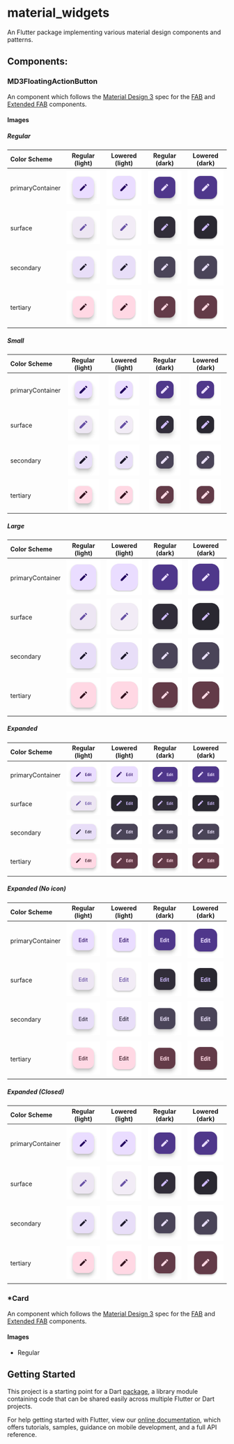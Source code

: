 # material_widgets

An Flutter package implementing various material design components and patterns.

## Components:

### MD3FloatingActionButton

An component which follows the [Material Design 3](https://m3.material.io/) spec
for the [FAB](https://m3.material.io/components/floating-action-button) and
[Extended FAB](https://m3.material.io/components/extended-fab) components.

#### Images
##### Regular
| Color Scheme     |                             Regular (light)                              |                                      Lowered (light)                                       |                                Regular (dark)                                 |                                         Lowered (dark)                                          |
| :--------------- | :----------------------------------------------------------------------: | :----------------------------------------------------------------------------------------: | :---------------------------------------------------------------------------: | :---------------------------------------------------------------------------------------------: |
| primaryContainer | ![Regular - Primary_Container](assets/fab/Regular_Primary_Container.png) | ![Regular - Primary_Container - Lowered](assets/fab/Regular_Primary_Container_Lowered.png) | ![Regular - Primary_Container](assets/fab/Dark_Regular_Primary_Container.png) | ![Regular - Primary_Container - Lowered](assets/fab/Dark_Regular_Primary_Container_Lowered.png) |
| surface          |           ![Regular - Surface](assets/fab/Regular_Surface.png)           |           ![Regular - Surface - Lowered](assets/fab/Regular_Surface_Lowered.png)           |           ![Regular - Surface](assets/fab/Dark_Regular_Surface.png)           |           ![Regular - Surface - Lowered](assets/fab/Dark_Regular_Surface_Lowered.png)           |
| secondary        |         ![Regular - Secondary](assets/fab/Regular_Secondary.png)         |         ![Regular - Secondary - Lowered](assets/fab/Regular_Secondary_Lowered.png)         |         ![Regular - Secondary](assets/fab/Dark_Regular_Secondary.png)         |         ![Regular - Secondary - Lowered](assets/fab/Dark_Regular_Secondary_Lowered.png)         |
| tertiary         |          ![Regular - Tertiary](assets/fab/Regular_Tertiary.png)          |          ![Regular - Tertiary - Lowered](assets/fab/Regular_Tertiary_Lowered.png)          |          ![Regular - Tertiary](assets/fab/Dark_Regular_Tertiary.png)          |          ![Regular - Tertiary - Lowered](assets/fab/Dark_Regular_Tertiary_Lowered.png)          |

##### Small
| Color Scheme     |                           Regular (light)                            |                                    Lowered (light)                                     |                              Regular (dark)                               |                                       Lowered (dark)                                        |
| :--------------- | :------------------------------------------------------------------: | :------------------------------------------------------------------------------------: | :-----------------------------------------------------------------------: | :-----------------------------------------------------------------------------------------: |
| primaryContainer | ![Small - Primary_Container](assets/fab/Small_Primary_Container.png) | ![Small - Primary_Container - Lowered](assets/fab/Small_Primary_Container_Lowered.png) | ![Small - Primary_Container](assets/fab/Dark_Small_Primary_Container.png) | ![Small - Primary_Container - Lowered](assets/fab/Dark_Small_Primary_Container_Lowered.png) |
| surface          |           ![Small - Surface](assets/fab/Small_Surface.png)           |           ![Small - Surface - Lowered](assets/fab/Small_Surface_Lowered.png)           |           ![Small - Surface](assets/fab/Dark_Small_Surface.png)           |           ![Small - Surface - Lowered](assets/fab/Dark_Small_Surface_Lowered.png)           |
| secondary        |         ![Small - Secondary](assets/fab/Small_Secondary.png)         |         ![Small - Secondary - Lowered](assets/fab/Small_Secondary_Lowered.png)         |         ![Small - Secondary](assets/fab/Dark_Small_Secondary.png)         |         ![Small - Secondary - Lowered](assets/fab/Dark_Small_Secondary_Lowered.png)         |
| tertiary         |          ![Small - Tertiary](assets/fab/Small_Tertiary.png)          |          ![Small - Tertiary - Lowered](assets/fab/Small_Tertiary_Lowered.png)          |          ![Small - Tertiary](assets/fab/Dark_Small_Tertiary.png)          |          ![Small - Tertiary - Lowered](assets/fab/Dark_Small_Tertiary_Lowered.png)          |

##### Large
| Color Scheme     |                           Regular (light)                            |                                    Lowered (light)                                     |                              Regular (dark)                               |                                       Lowered (dark)                                        |
| :--------------- | :------------------------------------------------------------------: | :------------------------------------------------------------------------------------: | :-----------------------------------------------------------------------: | :-----------------------------------------------------------------------------------------: |
| primaryContainer | ![Large - Primary_Container](assets/fab/Large_Primary_Container.png) | ![Large - Primary_Container - Lowered](assets/fab/Large_Primary_Container_Lowered.png) | ![Large - Primary_Container](assets/fab/Dark_Large_Primary_Container.png) | ![Large - Primary_Container - Lowered](assets/fab/Dark_Large_Primary_Container_Lowered.png) |
| surface          |           ![Large - Surface](assets/fab/Large_Surface.png)           |           ![Large - Surface - Lowered](assets/fab/Large_Surface_Lowered.png)           |           ![Large - Surface](assets/fab/Dark_Large_Surface.png)           |           ![Large - Surface - Lowered](assets/fab/Dark_Large_Surface_Lowered.png)           |
| secondary        |         ![Large - Secondary](assets/fab/Large_Secondary.png)         |         ![Large - Secondary - Lowered](assets/fab/Large_Secondary_Lowered.png)         |         ![Large - Secondary](assets/fab/Dark_Large_Secondary.png)         |         ![Large - Secondary - Lowered](assets/fab/Dark_Large_Secondary_Lowered.png)         |
| tertiary         |          ![Large - Tertiary](assets/fab/Large_Tertiary.png)          |          ![Large - Tertiary - Lowered](assets/fab/Large_Tertiary_Lowered.png)          |          ![Large - Tertiary](assets/fab/Dark_Large_Tertiary.png)          |          ![Large - Tertiary - Lowered](assets/fab/Dark_Large_Tertiary_Lowered.png)          |

##### Expanded
| Color Scheme     |                                      Regular (light)                                       |                                               Lowered (light)                                                |                                         Regular (dark)                                          |                                                  Lowered (dark)                                                   |
| :--------------- | :----------------------------------------------------------------------------------------: | :----------------------------------------------------------------------------------------------------------: | :---------------------------------------------------------------------------------------------: | :---------------------------------------------------------------------------------------------------------------: |
| primaryContainer | ![Expanded (Shown) - Primary_Container](assets/fab/Expanded_(Shown)_Primary_Container.png) | ![Expanded (Shown) - Primary_Container - Lowered](assets/fab/Expanded_(Shown)_Primary_Container_Lowered.png) | ![Expanded (Shown) - Primary_Container](assets/fab/Dark_Expanded_(Shown)_Primary_Container.png) | ![Expanded (Shown) - Primary_Container - Lowered](assets/fab/Dark_Expanded_(Shown)_Primary_Container_Lowered.png) |
| surface          |           ![Expanded (Shown) - Surface](assets/fab/Expanded_(Shown)_Surface.png)           |        ![Expanded (Shown) - Surface - Lowered](assets/fab/Dark_Expanded_(Shown)_Surface_Lowered.png)         |           ![Expanded (Shown) - Surface](assets/fab/Dark_Expanded_(Shown)_Surface.png)           |           ![Expanded (Shown) - Surface - Lowered](assets/fab/Dark_Expanded_(Shown)_Surface_Lowered.png)           |
| secondary        |         ![Expanded (Shown) - Secondary](assets/fab/Expanded_(Shown)_Secondary.png)         |      ![Expanded (Shown) - Secondary - Lowered](assets/fab/Dark_Expanded_(Shown)_Secondary_Lowered.png)       |         ![Expanded (Shown) - Secondary](assets/fab/Dark_Expanded_(Shown)_Secondary.png)         |         ![Expanded (Shown) - Secondary - Lowered](assets/fab/Dark_Expanded_(Shown)_Secondary_Lowered.png)         |
| tertiary         |          ![Expanded (Shown) - Tertiary](assets/fab/Expanded_(Shown)_Tertiary.png)          |       ![Expanded (Shown) - Tertiary - Lowered](assets/fab/Dark_Expanded_(Shown)_Tertiary_Lowered.png)        |          ![Expanded (Shown) - Tertiary](assets/fab/Dark_Expanded_(Shown)_Tertiary.png)          |          ![Expanded (Shown) - Tertiary - Lowered](assets/fab/Dark_Expanded_(Shown)_Tertiary_Lowered.png)          |

##### Expanded (No icon)
| Color Scheme     |                                        Regular (light)                                         |                                                 Lowered (light)                                                  |                                           Regular (dark)                                            |                                                    Lowered (dark)                                                     |
| :--------------- | :--------------------------------------------------------------------------------------------: | :--------------------------------------------------------------------------------------------------------------: | :-------------------------------------------------------------------------------------------------: | :-------------------------------------------------------------------------------------------------------------------: |
| primaryContainer | ![Expanded (No icon) - Primary_Container](assets/fab/Expanded_(No_icon)_Primary_Container.png) | ![Expanded (No icon) - Primary_Container - Lowered](assets/fab/Expanded_(No_icon)_Primary_Container_Lowered.png) | ![Expanded (No icon) - Primary_Container](assets/fab/Dark_Expanded_(No_icon)_Primary_Container.png) | ![Expanded (No icon) - Primary_Container - Lowered](assets/fab/Dark_Expanded_(No_icon)_Primary_Container_Lowered.png) |
| surface          |           ![Expanded (No icon) - Surface](assets/fab/Expanded_(No_icon)_Surface.png)           |           ![Expanded (No icon) - Surface - Lowered](assets/fab/Expanded_(No_icon)_Surface_Lowered.png)           |           ![Expanded (No icon) - Surface](assets/fab/Dark_Expanded_(No_icon)_Surface.png)           |           ![Expanded (No icon) - Surface - Lowered](assets/fab/Dark_Expanded_(No_icon)_Surface_Lowered.png)           |
| secondary        |         ![Expanded (No icon) - Secondary](assets/fab/Expanded_(No_icon)_Secondary.png)         |         ![Expanded (No icon) - Secondary - Lowered](assets/fab/Expanded_(No_icon)_Secondary_Lowered.png)         |         ![Expanded (No icon) - Secondary](assets/fab/Dark_Expanded_(No_icon)_Secondary.png)         |         ![Expanded (No icon) - Secondary - Lowered](assets/fab/Dark_Expanded_(No_icon)_Secondary_Lowered.png)         |
| tertiary         |          ![Expanded (No icon) - Tertiary](assets/fab/Expanded_(No_icon)_Tertiary.png)          |          ![Expanded (No icon) - Tertiary - Lowered](assets/fab/Expanded_(No_icon)_Tertiary_Lowered.png)          |          ![Expanded (No icon) - Tertiary](assets/fab/Dark_Expanded_(No_icon)_Tertiary.png)          |          ![Expanded (No icon) - Tertiary - Lowered](assets/fab/Dark_Expanded_(No_icon)_Tertiary_Lowered.png)          |

##### Expanded (Closed)
| Color Scheme     |                                       Regular (light)                                        |                                                Lowered (light)                                                 |                                          Regular (dark)                                           |                                                   Lowered (dark)                                                    |
| :--------------- | :------------------------------------------------------------------------------------------: | :------------------------------------------------------------------------------------------------------------: | :-----------------------------------------------------------------------------------------------: | :-----------------------------------------------------------------------------------------------------------------: |
| primaryContainer | ![Expanded (Hidden) - Primary_Container](assets/fab/Expanded_(Hidden)_Primary_Container.png) | ![Expanded (Hidden) - Primary_Container - Lowered](assets/fab/Expanded_(Hidden)_Primary_Container_Lowered.png) | ![Expanded (Hidden) - Primary_Container](assets/fab/Dark_Expanded_(Hidden)_Primary_Container.png) | ![Expanded (Hidden) - Primary_Container - Lowered](assets/fab/Dark_Expanded_(Hidden)_Primary_Container_Lowered.png) |
| surface          |           ![Expanded (Hidden) - Surface](assets/fab/Expanded_(Hidden)_Surface.png)           |           ![Expanded (Hidden) - Surface - Lowered](assets/fab/Expanded_(Hidden)_Surface_Lowered.png)           |           ![Expanded (Hidden) - Surface](assets/fab/Dark_Expanded_(Hidden)_Surface.png)           |           ![Expanded (Hidden) - Surface - Lowered](assets/fab/Dark_Expanded_(Hidden)_Surface_Lowered.png)           |
| secondary        |         ![Expanded (Hidden) - Secondary](assets/fab/Expanded_(Hidden)_Secondary.png)         |         ![Expanded (Hidden) - Secondary - Lowered](assets/fab/Expanded_(Hidden)_Secondary_Lowered.png)         |         ![Expanded (Hidden) - Secondary](assets/fab/Dark_Expanded_(Hidden)_Secondary.png)         |         ![Expanded (Hidden) - Secondary - Lowered](assets/fab/Dark_Expanded_(Hidden)_Secondary_Lowered.png)         |
| tertiary         |          ![Expanded (Hidden) - Tertiary](assets/fab/Expanded_(Hidden)_Tertiary.png)          |          ![Expanded (Hidden) - Tertiary - Lowered](assets/fab/Expanded_(Hidden)_Tertiary_Lowered.png)          |          ![Expanded (Hidden) - Tertiary](assets/fab/Dark_Expanded_(Hidden)_Tertiary.png)          |          ![Expanded (Hidden) - Tertiary - Lowered](assets/fab/Dark_Expanded_(Hidden)_Tertiary_Lowered.png)          |

### *Card

An component which follows the [Material Design 3](https://m3.material.io/) spec
for the [FAB](https://m3.material.io/components/floating-action-button) and
[Extended FAB](https://m3.material.io/components/extended-fab) components.

#### Images
- Regular



## Getting Started

This project is a starting point for a Dart
[package](https://flutter.dev/developing-packages/),
a library module containing code that can be shared easily across
multiple Flutter or Dart projects.

For help getting started with Flutter, view our 
[online documentation](https://flutter.dev/docs), which offers tutorials, 
samples, guidance on mobile development, and a full API reference.
